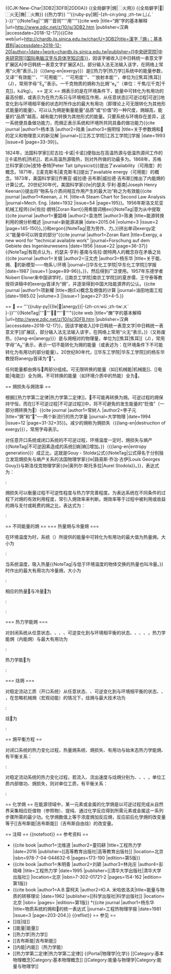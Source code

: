 {{CJK-New-Char|3DB2|3DFB|2DD0A}}
{{全局僻字|㶲|⿰火用}}
{{全局僻字|𭴊|⿰火无|㷻|⿰火無}}
{{热力学}}
'''{{ruby-py|㶲|-{zh-cn:yòng ;zh-tw:ㄩㄥˋ }-}}'''{{NoteTag|'''㶲'''音同“'''用'''”<ref>{{cite web |title=“㶲”字的基本解释 |url=http://www.zdic.net/z/10/js/3DB2.htm |publisher=汉典 |accessdate=2018-12-17}}</ref><ref>{{Cite web|url=http://chardb.iis.sinica.edu.tw/char/U+3DB2|title=漢字「㶲」：基本資料|accessdate=2018-12-20|author=|date=|work=chardb.iis.sinica.edu.tw|publisher=[[中央研究院|中央研究院]]国际电脑汉字与异体字知识库}}</ref>，因该字被收入[[中日韩统一表意文字扩展区A|中日韩统一表意文字扩展区A]]，部分输入法无法输入该字，在网络上常用“火用”表示。}}（{{lang-en|exergy}}）是[[热力学|热力学]]系统中的能量参数，又译'''有效能'''、'''可用能'''、'''可用度'''、'''放射本能'''，单位为[[焦耳|焦耳]]（J），常用字母''E<sub>x</sub>''表示。一千克物质的㶲称为比㶲''e<sub>x</sub>''（单位：千焦/[[千克|千克]]，kJ/kg）。
== 定义 ==
㶲表示的是在环境条件下，能量中可转化为有用功的最高份额，或表示为在热力系只与环境相互作用，从任意状态[[可逆过程|可逆]]地变化到与环境相平衡的状态时所作出的最大有用功（即理论上可无限转化为其他形式能量的能量）。可以认为㶲是衡量能量“品质”或“价值”的一种尺度，㶲越高，能量的“品质”越高，越有能力转换为其他形式的能量。只要系统与环境存在差异，这一系统便具备做功能力，而㶲正表示系统和环境所共同具备的做功能力<ref>{{cite journal |author1=杨本洛 |author2=陆勇 |author3=施明恒 |title=关于参数㶲和𭴊的定义和物理意义的新见解 |journal=[[江苏工学院|江苏工学院]]学报 |date=1993 |issue=6 |page=33-39}}</ref>。

1824年，法国科学家[[尼古拉·卡诺|卡诺]]便指出在高温热源<math>T_1</math>与低温热源<math>T_2</math>间工作的[[卡诺热机|热机]]，若从高温热源吸热<math>Q_1</math>，则对外所做的功最多为<math>W = (1 - \frac{T_2}{T_1})Q_1</math>。1868年，苏格兰科学家{{le|皮特·泰特|Peter Tait (physicist)}}提出了availability（可用度）的概念。1871年，[[麦克斯韦|麦克斯韦]]提出了available energy（可用能）的概念。1873年，美国科学家[[乔赛亚·威拉德·吉布斯|威拉德·吉布斯]]推出了内能㶲的计算公式。20世纪30年代，美国科学家{{le|约瑟夫·亨利·基南|Joseph Henry Keenan}}提出将“物系与介质间相互作用产生的最大功”称之为有效能<ref>{{cite journal |author1=Keenan, J. H. |title=A Steam Chart for Second Law Analysis |journal=Mech. Eng. |date=1932 |issue=54 |page=195}}</ref>。1956年斯洛文尼亚机械工程师{{le|佐拉·朗特|Zoran Rant}}用希腊词根ex{{NoteTag|意为从中提取<ref name="a">{{cite journal |author1=董韶峰 |author2=袁浩然 |author3=陈勇 |title=能源转换利用的㶲分析概述 |journal=新能源进展 |date=2015.04 |volume=3 |issue=2 |page=145-150}}</ref>。}}和ergon{{NoteTag|意为劳作、力<ref name="a"/>。}}拼出单词exergy定义“能量中可以转变的部分”<ref>{{cite journal |author1=Zoran Rant |title=Exergy, a new word for "technical available work" |journal=Forschung auf dem Gebiete des Ingenieurwesens |date=1956 |issue=22 |page=36-37}}</ref>{{NoteTag|有观点认为，约瑟夫·亨利·基南与佐拉·朗特两人的概念存在矛盾之处<ref>{{cite journal |author1=关俶 |author2=汪文虎 |author3=杨东华 |title=关于能、㶲、𭴊的新模型——物系∪环境 |journal=[[华东化工学院|华东化工学院]]学报 |date=1987 |issue=1 |page=89-96}}</ref>。}}，然后得到广泛使用。1957年东德学者Nobert Elsner来中国讲学时，[[南京工学院|南京工学院]]的夏彦儒、王守泰等教授将讲稿中的exergy首译为“㶲”，并逐渐得到中国大陆能源界的公认。<ref name="b">{{cite journal |author1=项新耀 |title=㶲(Ex)概念及㶲值的计算 |journal=油田地面工程 |date=1985.02 |volume=3 ||issue=1 |page=27-35+4-5.}}</ref>

== 𭴊 ==
'''{{ruby-py|{{le|𭴊|anergy}}|-{zh-cn:wú ;zh-tw:ㄨˊ }-}}'''{{NoteTag|'''𭴊'''音同“'''无'''”<ref>{{cite web |title=“㷻”字的基本解释 |url=http://www.zdic.net/z/10/js/3DFB.htm |publisher=汉典 |accessdate=2018-12-17}}</ref>，因该字被收入[[中日韩统一表意文字|中日韩统一表意文字]]扩展区，部分输入法无法输入该字，在网络上常用“火无”表示。}}（又称废热，{{lang-en|anergy}}）是与㶲相对的物理量，单位为[[焦耳|焦耳]]（J），常用字母''A<sub>n</sub>''表示，表示一切不能转化为㶲的能量（或表述为：在环境条件下不可能转化为有用功的部分能量）。20世纪80年代，[[华东工学院|华东工学院]]的杨东华教授将anergy首译为“𭴊”<ref name="b"/>。

任何能量都由㶲与𭴊两部分组成。可无限转换的能量（如[[机械能|机械能]]、[[电能|电能]]）全为㶲，不可转换的能量（如环境介质中的热能）全为𭴊。

== 㶲损失与㶲效率 ==

根据[[热力学第二定律|热力学第二定律]]，𭴊不可能再转换为㶲。可逆过程的㶲保持守恒，而在[[不可逆过程|不可逆过程]]中，将不可避免的发生能量的“贬值”（一部分㶲转换为𭴊）<ref>{{cite journal |author1=常树人 |author2=李子元 |title=“㶲”和“𭴊”──两个新流行的热力学量 |journal=大学物理 |date=1994 |issue=12 |page=31-32+35}}</ref>。减少的㶲称为㶲损失（{{lang-en|destruction of exergy}}），常用字母<math>I</math>表示。

对任意开口系统或闭口系统的不可逆过程，环境温度<math>T_0</math>一定时，㶲损失与熵产<math>S_{\mathrm{gen}}</math>{{NoteTag|不可逆因素造成的系统[[熵|熵]]增加。}}（{{lang-en|entropy generation}}）成正比，这就是Gouy - Stolda公式{{NoteTag|公式得名于分别独立发现㶲损失与熵产关系的法国物理学家{{le|路易斯·乔治·古伊|Louis Georges Gouy}}与斯洛伐克物理学家{{le|奥列尔·斯托多拉|Aurel Stodola}}。}}，表达式为：

:<math>I = T_0 S_{\mathrm{gen}}</math>

㶲损失可以衡量过程不可逆性程度与热力学完善程度。为表达系统在不同条件的过程下对㶲的有效利用程度，常引入㶲效率来判断。㶲效率等于过程中被利用或收益的㶲<math>E_{\mathrm{x,u}}</math>与支付或耗费的㶲<math>E_{\mathrm{x,p}}</math>之比，表达式为：

:<math>\eta_{\mathrm{e_x}} = \frac{E_{\mathrm{x,u}}}{E_{\mathrm{x,p}}}</math>

== 不同能量的㶲 ==
=== 热量㶲与冷量㶲 ===

在环境温度为<math>T_0</math>时，系统（<math>T > T_0</math>）所提供的能量中可转化为有用功的最大值为热量㶲，大小为

:<math>E_{\mathrm{x,Q}} = \int_{1}^{2} (1-\frac{T_0}{T})\delta Q = Q - T_0\int_{1}^{2}\frac{\delta Q}{T}=Q - T_0 \Delta S</math>

当系统温度<math>T < T_0</math>，吸入热量{{NoteTag|与低于环境温度的物体交换的热量也叫冷量。}}<math>Q_c</math>时作出的最大有用功为冷量㶲，大小为

:<math>E_{\mathrm{x,Q_c}} = \int_{1}^{2} (\frac{T_0}{T}-1)\delta Q = T_0 \Delta S - Q_c</math>

相应的热量𭴊与冷量𭴊为

:<math>A_{\mathrm{n,Q}} = Q - E_{\mathrm{x,Q}} = T_0 \Delta S</math>

:<math>A_{\mathrm{n,Q_c}} = Q_c + E_{\mathrm{x,Q_c}} = T_0 \Delta S</math>

=== 热力学能㶲 ===

对封闭系统从任意状态<math>p</math>、<math>T</math>、<math>V</math>、<math>U</math>、<math>S</math>可逆变化到与环境相平衡的状态<math>p_0</math>、<math>T_0</math>、<math>V_0</math>、<math>U_0</math>、<math>S_0</math>，热力学能㶲（内能㶲）与最大有用功为

:<math>E_{\mathrm{x,U}} = W_{\mathrm{u,max}} = U -U_0 - T_0 ( S - S_0 ) + p_0 ( V - V_0)</math>

热力学能𭴊为

:<math>A_{\mathrm{n,U}} = U- E_{\mathrm{x,U}} = U_0 + T_0 ( S - S_0 ) - p_0 ( V - V_0)</math>

=== 焓㶲 ===

对稳定流动工质（开口系统）从任意状态<math>H</math>、<math>T</math>、<math>S</math>可逆变化到与环境相平衡的状态<math>H_0</math>、<math>T_0</math>、<math>S_0</math>，在忽略机械㶲（宏观动能）的情况下，焓㶲与最大技术功为

:<math>E_{\mathrm{x,H}} = W_{\mathrm{t,max}} = H - H_0 - T_0 ( S - S_0 ) </math>

焓𭴊为

:<math>A_{\mathrm{n,H}} =  H - E_{\mathrm{x,H}} = H_0 + T_0 ( S - S_0 ) </math>

== 㶲平衡方程 ==

对闭口系统的热力变化过程，热量㶲系统<math>E_{\mathrm{x,Q}}</math>、㶲损失<math>I</math>、有用功<math>W_u</math>与始末态热力学能㶲<math>E_{\mathrm{x,U_1}}</math>、<math>E_{\mathrm{x,U_2}}</math>有平衡关系：

:<math>E_{\mathrm{x,Q}} = E_{\mathrm{x,U_2}}-E_{\mathrm{x,U_1}}+W_u+I</math>

对稳定流动系统的热力变化过程，若流入、流出速度与焓㶲分别为<math>c_{\mathrm{f1}}</math>、<math>c_{\mathrm{f2}}</math>、<math>e_{\mathrm{x,H_1}}</math>、<math>e_{\mathrm{x,H_2}}</math>，单位工质内部做功<math>w_i</math>、㶲损失<math>i</math>，则对单位工质，有平衡关系：

:<math>e_{\mathrm{x,Q}} = e_{\mathrm{x,H_2}}-e_{\mathrm{x,H_1}}+\frac{1}{2}c_{f2}^2-\frac{1}{2}c_{f1}^2+w_s+i</math>

== 化学㶲 ==
在能源领域中，某一元素或金属的化学㶲是以可逆过程完成从自然界采集相应贬值物（参照物）、提纯、通过化学反应得到所需元素或金属这一系列步骤所需的最少功。化学㶲数值上等于浓度㶲加反应㶲，反应前后化学㶲的改变量等于[[吉布斯能|吉布斯能]]（吉布斯自由焓）的改变量<ref name="a"/>。


== 注释 ==
{{notefoot}}
== 参考资料 ==
* {{cite book |author1=沈维道 |author2=童钧耕 |title=工程热力学 |date=2016 |publisher=[[高等教育出版社|高等教育出版社]] |location=北京 |isbn=978-7-04-044632-6 |pages=173-190 |edition=第5版}}
* {{cite book |author1=朱明善 |author2=刘颖 |author3=林兆庄 |author4=彭晓峰 |title=工程热力学 |date=1995 |publisher=[[清华大学出版社|清华大学出版社]] |location=北京 |isbn=7-302-01721-2 |pages=154-162 |edition=第1版}}
* {{cite book |author1=А.В.雷柯夫 |author2=Ю.А. 米哈依洛夫|title=能量与物质的转移理论 |date=1962 |publisher=[[科学出版社|科学出版社]] |location=北京 |isbn=  |pages=  |edition=第1版}}
*{{cite journal |author1=杨东华 |title=物质系统的㶲和𭴊的统一表达式 |journal=工程热物理学报 |date=1981 |issue=3 |page=203-204.}}
{{reflist}}
== 参见 ==
* [[焓|焓]]
* [[能量|能量]]
* [[热力学|热力学]]
* [[吉布斯能|吉布斯能]]
* [[内能|内能]]（热力学能）
* [[热力学第二定律|热力学第二定律]]
{{Portal|物理学|化学}}
[[Category:基本物理概念|Category:基本物理概念]]
[[Category:能量与物理学|Category:能量与物理学]]